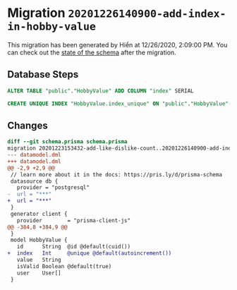 # Migration `20201226140900-add-index-in-hobby-value`

This migration has been generated by Hiển at 12/26/2020, 2:09:00 PM.
You can check out the [state of the schema](./schema.prisma) after the migration.

## Database Steps

```sql
ALTER TABLE "public"."HobbyValue" ADD COLUMN "index" SERIAL

CREATE UNIQUE INDEX "HobbyValue.index_unique" ON "public"."HobbyValue"("index")
```

## Changes

```diff
diff --git schema.prisma schema.prisma
migration 20201223153432-add-like-dislike-count..20201226140900-add-index-in-hobby-value
--- datamodel.dml
+++ datamodel.dml
@@ -2,9 +2,9 @@
 // learn more about it in the docs: https://pris.ly/d/prisma-schema
 datasource db {
   provider = "postgresql"
-  url = "***"
+  url = "***"
 }
 generator client {
   provider        = "prisma-client-js"
@@ -384,8 +384,9 @@
 }
 model HobbyValue {
   id      String  @id @default(cuid())
+  index   Int     @unique @default(autoincrement())
   value   String
   isValid Boolean @default(true)
   user    User[]
 }
```


